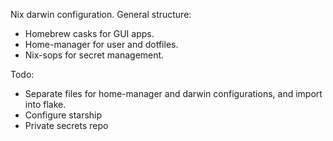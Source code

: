 Nix darwin configuration. General structure:

 - Homebrew casks for GUI apps.
 - Home-manager for user and dotfiles.
 - Nix-sops for secret management.

Todo:
  - Separate files for home-manager and darwin configurations, and import into flake.
  - Configure starship
  - Private secrets repo

